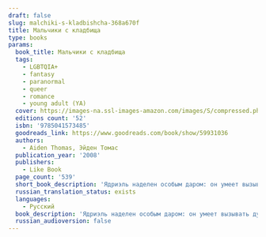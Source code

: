 ```yaml
---
draft: false
slug: malchiki-s-kladbishcha-368a670f
title: Мальчики с кладбища
type: books
params:
  book_title: Мальчики с кладбища
  tags:
    - LGBTQIA+
    - fantasy
    - paranormal
    - queer
    - romance
    - young adult (YA)
  cover: https://images-na.ssl-images-amazon.com/images/S/compressed.photo.goodreads.com/books/1640457315i/59931036.jpg
  editions count: '52'
  isbn: '9785041573485'
  goodreads_link: https://www.goodreads.com/book/show/59931036
  authors:
    - Aiden Thomas, Эйден Томас
  publication_year: '2008'
  publishers:
    - Like Book
  page_count: '539'
  short_book_description: 'Ядриэль наделен особым даром: он умеет вызывать духов. Но он не может по-настоящему пользоваться магией, пока не пройдет обряд посвящения.Чтобы показать своей семье, на что способен и кто он на...'
  russian_translation_status: exists
  languages:
    - Русский
  book_description: 'Ядриэль наделен особым даром: он умеет вызывать духов. Но он не может по-настоящему пользоваться магией, пока не пройдет обряд посвящения.Чтобы показать своей семье, на что способен и кто он на самом деле, Ядриэль решается на авантюру. Ему предстоит призвать дух недавно погибшего родственника, чтобы проводить его в загробный мир. Вот только во время ритуала Ядриэль вызывает совсем не того, кого ожидал увидеть…Джулиан Диас. Тот самый шумный, легкомысленный, вечно попадавший в неприятности школьный хулиган. Джулиан совсем не понимает, как прервалась его земная жизнь: он намерен узнать, что с ним произошло.Ядриэль соглашается помочь Джулиану, чтобы каждый получил желаемое. Но так ли просто избавиться от того, кто совсем не собирается никуда уходить?'
  russian_audioversion: false
---
```


